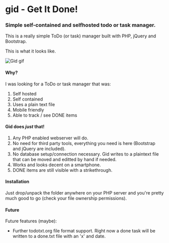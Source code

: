 # gid - Get It Done!

### Simple self-contained and selfhosted todo or task manager.
This is a really simple ToDo (or task) manager built with PHP, jQuery and Bootstrap.

This is what it looks like.

![Gid gif](https://piks.nl/upload/upload/gid/gid.new.gif) 

#### Why?
I was looking for a ToDo or task manager that was:
1. Self hosted
2. Self contained
3. Uses a plain text file
4. Mobile friendly
5. Able to track / see DONE items

#### Gid does *just* that!
1. Any PHP enabled webserver will do.
2. No need for third party tools, everything you need is here (Bootstrap and jQuery are included).
3. No database setup/connection necessary. Gid writes to a plaintext file that can be moved and editted by hand if needed.
4. Works and looks decent on a smartphone.
5. DONE items are still visible with a strikethrough.

#### Installation
Just drop/unpack the folder anywhere on your PHP server and you're pretty much good to go (check your file ownership permissions).

#### Future
Future features (maybe):
- Further todotxt.org file format support. Right now a done task will be written to a done.txt file with an 'x' and date.

